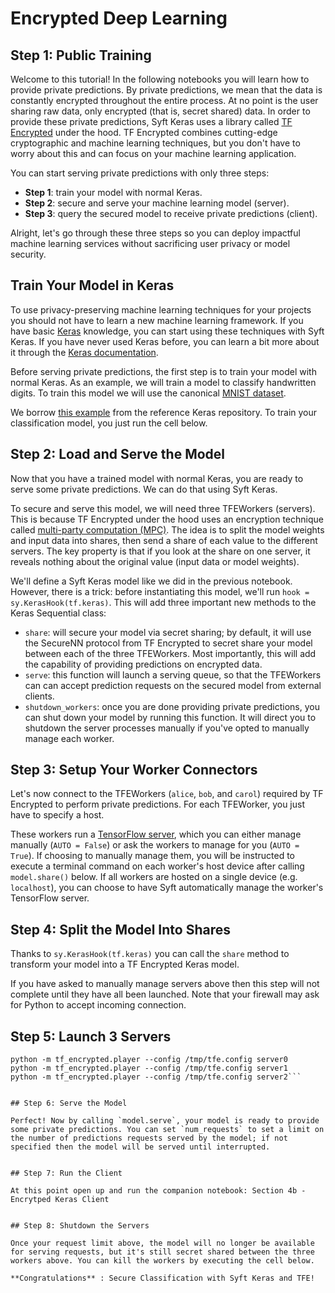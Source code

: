 # Encrypted Deep Learning

## Step 1: Public Training

Welcome to this tutorial! In the following notebooks you will learn how to provide private predictions. By private predictions, we mean that the data is constantly encrypted throughout the entire process. At no point is the user sharing raw data, only encrypted (that is, secret shared) data. In order to provide these private predictions, Syft Keras uses a library called [TF Encrypted](https://github.com/tf-encrypted/tf-encrypted) under the hood. TF Encrypted combines cutting-edge cryptographic and machine learning techniques, but you don't have to worry about this and can focus on your machine learning application.

You can start serving private predictions with only three steps:
- **Step 1**: train your model with normal Keras.
- **Step 2**: secure and serve your machine learning model (server).
- **Step 3**: query the secured model to receive private predictions (client). 

Alright, let's go through these three steps so you can deploy impactful machine learning services without sacrificing user privacy or model security.


## Train Your Model in Keras

To use privacy-preserving machine learning techniques for your projects you should not have to learn a new machine learning framework. If you have basic [Keras](https://keras.io/) knowledge, you can start using these techniques with Syft Keras. If you have never used Keras before, you can learn a bit more about it through the [Keras documentation](https://keras.io). 

Before serving private predictions, the first step is to train your model with normal Keras. As an example, we will train a model to classify handwritten digits. To train this model we will use the canonical [MNIST dataset](http://yann.lecun.com/exdb/mnist/).

We borrow [this example](https://github.com/keras-team/keras/blob/master/examples/mnist_cnn.py) from the reference Keras repository.  To train your classification model, you just run the cell below.


## Step 2: Load and Serve the Model
Now that you have a trained model with normal Keras, you are ready to serve some private predictions. We can do that using Syft Keras.

To secure and serve this model, we will need three TFEWorkers (servers). This is because TF Encrypted under the hood uses an encryption technique called [multi-party computation (MPC)](https://en.wikipedia.org/wiki/Secure_multi-party_computation). The idea is to split the model weights and input data into shares, then send a share of each value to the different servers. The key property is that if you look at the share on one server, it reveals nothing about the original value (input data or model weights).

We'll define a Syft Keras model like we did in the previous notebook. However, there is a trick: before instantiating this model, we'll run `hook = sy.KerasHook(tf.keras)`. This will add three important new methods to the Keras Sequential class:
 - `share`: will secure your model via secret sharing; by default, it will use the SecureNN protocol from TF Encrypted to secret share your model between each of the three TFEWorkers. Most importantly, this will add the capability of providing predictions on encrypted data.
 - `serve`: this function will launch a serving queue, so that the TFEWorkers can can accept prediction requests on the secured model from external clients.
 - `shutdown_workers`: once you are done providing private predictions, you can shut down your model by running this function. It will direct you to shutdown the server processes manually if you've opted to manually manage each worker.
 
 ## Step 3: Setup Your Worker Connectors

Let's now connect to the TFEWorkers (`alice`, `bob`, and `carol`) required by TF Encrypted to perform private predictions. For each TFEWorker, you just have to specify a host.

These workers run a [TensorFlow server](https://www.tensorflow.org/api_docs/python/tf/distribute/Server), which you can either manage manually (`AUTO = False`) or ask the workers to manage for you (`AUTO = True`). If choosing to manually manage them, you will be instructed to execute a terminal command on each worker's host device after calling `model.share()` below.  If all workers are hosted on a single device (e.g. `localhost`), you can choose to have Syft automatically manage the worker's TensorFlow server.


## Step 4: Split the Model Into Shares

Thanks to `sy.KerasHook(tf.keras)` you can call the `share` method to transform your model into a TF Encrypted Keras model.

If you have asked to manually manage servers above then this step will not complete until they have all been launched. Note that your firewall may ask for Python to accept incoming connection.

## Step 5: Launch 3 Servers

```
python -m tf_encrypted.player --config /tmp/tfe.config server0
python -m tf_encrypted.player --config /tmp/tfe.config server1
python -m tf_encrypted.player --config /tmp/tfe.config server2```


## Step 6: Serve the Model

Perfect! Now by calling `model.serve`, your model is ready to provide some private predictions. You can set `num_requests` to set a limit on the number of predictions requests served by the model; if not specified then the model will be served until interrupted.


## Step 7: Run the Client

At this point open up and run the companion notebook: Section 4b - Encrytped Keras Client


## Step 8: Shutdown the Servers

Once your request limit above, the model will no longer be available for serving requests, but it's still secret shared between the three workers above. You can kill the workers by executing the cell below.

**Congratulations** : Secure Classification with Syft Keras and TFE!
